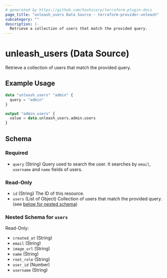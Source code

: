 ```yaml
---
# generated by https://github.com/hashicorp/terraform-plugin-docs
page_title: "unleash_users Data Source - terraform-provider-unleash"
subcategory: ""
description: |-
  Retrieve a collection of users that match the provided query.
---
```


# unleash_users (Data Source)

Retrieve a collection of users that match the provided query.

## Example Usage

```terraform
data "unleash_users" "admin" {
  query = "admin"
}

output "admin_users" {
  value = data.unleash_users.admin.users
}
```

<!-- schema generated by tfplugindocs -->
## Schema

### Required

- `query` (String) Query used to search the user. It searches by `email`, `username` and `name` fields of users.

### Read-Only

- `id` (String) The ID of this resource.
- `users` (List of Object) Collection of users that match the provided query. (see [below for nested schema](#nestedatt--users))

<a id="nestedatt--users"></a>
### Nested Schema for `users`

Read-Only:

- `created_at` (String)
- `email` (String)
- `image_url` (String)
- `name` (String)
- `root_role` (String)
- `user_id` (Number)
- `username` (String)


